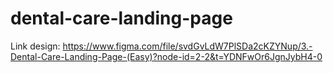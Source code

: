 # dental-care-landing-page

Link design: https://www.figma.com/file/svdGvLdW7PlSDa2cKZYNup/3.-Dental-Care-Landing-Page-(Easy)?node-id=2-2&t=YDNFwOr6JgnJybH4-0
